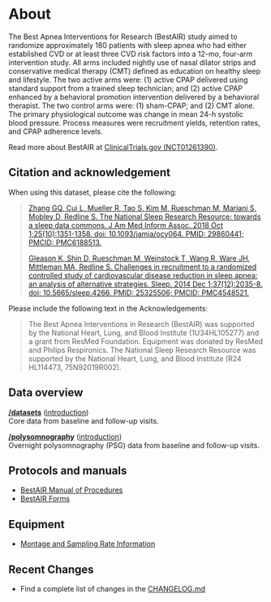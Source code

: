 # About

The Best Apnea Interventions for Research (BestAIR) study aimed to randomize approximately 180 patients with sleep apnea who had either established CVD or at least three CVD risk factors into a 12-mo, four-arm intervention study. All arms included nightly use of nasal dilator strips and conservative medical therapy (CMT) defined as education on healthy sleep and lifestyle. The two active arms were: (1) active CPAP delivered using standard support from a trained sleep technician; and (2) active CPAP enhanced by a behavioral promotion intervention delivered by a behavioral therapist. The two control arms were: (1) sham-CPAP; and (2) CMT alone. The primary physiological outcome was change in mean 24-h systolic blood pressure. Process measures were recruitment yields, retention rates, and CPAP adherence levels.

Read more about BestAIR at [ClinicalTrials.gov (NCT01261390)](http://clinicaltrials.gov/ct2/show/NCT01261390).

## Citation and acknowledgement

When using this dataset, please cite the following:

> [Zhang GQ, Cui L, Mueller R, Tao S, Kim M, Rueschman M, Mariani S, Mobley D, Redline S. The National Sleep Research Resource: towards a sleep data commons. J Am Med Inform Assoc. 2018 Oct 1;25(10):1351-1358. doi: 10.1093/jamia/ocy064. PMID: 29860441; PMCID: PMC6188513.](https://pubmed.ncbi.nlm.nih.gov/29860441/)
>
> [Gleason K, Shin D, Rueschman M, Weinstock T, Wang R, Ware JH, Mittleman MA, Redline S. Challenges in recruitment to a randomized controlled study of cardiovascular disease reduction in sleep apnea: an analysis of alternative strategies. Sleep. 2014 Dec 1;37(12):2035-8. doi: 10.5665/sleep.4266. PMID: 25325506; PMCID: PMC4548521.](https://pubmed.ncbi.nlm.nih.gov/25325506/)

Please include the following text in the Acknowledgements:

> The Best Apnea Interventions in Research (BestAIR) was supported by the National Heart, Lung, and Blood Institute (1U34HL105277) and a grant from ResMed Foundation. Equipment was donated by ResMed and Philips Respironics. The National Sleep Research Resource was supported by the National Heart, Lung, and Blood Institute (R24 HL114473, 75N92019R002).

## Data overview

**[/datasets](:files_path:/datasets)** ([introduction](:pages_path:/dataset-introduction.md)) <br/> Core data from baseline and follow-up visits.

**[/polysomnography](:files_path:/polysomnography)** ([introduction](:pages_path:/polysomnography-introduction.md))<br/> Overnight polysomnography (PSG) data from baseline and follow-up visits.

## Protocols and manuals

- [BestAIR Manual of Procedures](:files_path:/documentation?f=BestAIR_Manual_of_Procedures.pdf)
- [BestAIR Forms](:files_path:/forms)

## Equipment
- [Montage and Sampling Rate Information](:pages_path:/montage-and-sampling-rate-information.md)

## Recent Changes

- Find a complete list of changes in the [CHANGELOG.md](:pages_path:/CHANGELOG.md)
